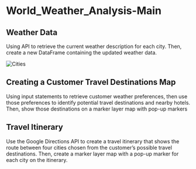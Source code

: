 # World_Weather_Analysis-Main

## Weather Data

Using API to retrieve the current weather description for each city. Then, create a new DataFrame containing the updated weather data.

![Cities](https://user-images.githubusercontent.com/98790082/178428515-f8c927bd-0747-44ff-8310-4bb46aaa646e.png)

## Creating a Customer Travel Destinations Map

Using input statements to retrieve customer weather preferences, then use those preferences to identify potential travel destinations and nearby hotels. Then, show those destinations on a marker layer map with pop-up markers

## Travel Itinerary

Use the Google Directions API to create a travel itinerary that shows the route between four cities chosen from the customer’s possible travel destinations. Then, create a marker layer map with a pop-up marker for each city on the itinerary.
